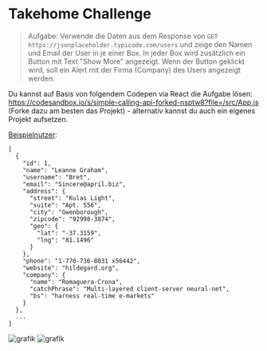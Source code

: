 # Takehome Challenge

>Aufgabe: Verwende die Daten aus dem Response von `GET https://jsonplaceholder.typicode.com/users` und zeige den Namen und Email der User in je einer Box. In jeder Box wird zusätzlich ein Button mit Text "Show More" angezeigt. Wenn der Button geklickt wird, soll ein Alert mit der Firma (Company) des Users angezeigt werden.

Du kannst auf Basis von folgendem Codepen via React die Aufgabe lösen: https://codesandbox.io/s/simple-calling-api-forked-nsptw8?file=/src/App.js (Forke dazu am besten das Projekt) - alternativ kannst du auch ein eigenes Projekt aufsetzen.

[Beispielnutzer](https://jsonplaceholder.typicode.com/users):
```
[
  {
    "id": 1,
    "name": "Leanne Graham",
    "username": "Bret",
    "email": "Sincere@april.biz",
    "address": {
      "street": "Kulas Light",
      "suite": "Apt. 556",
      "city": "Gwenborough",
      "zipcode": "92998-3874",
      "geo": {
        "lat": "-37.3159",
        "lng": "81.1496"
      }
    },
    "phone": "1-770-736-8031 x56442",
    "website": "hildegard.org",
    "company": {
      "name": "Romaguera-Crona",
      "catchPhrase": "Multi-layered client-server neural-net",
      "bs": "harness real-time e-markets"
    }
  },
  ...
]
```
![grafik](https://user-images.githubusercontent.com/33654656/156020552-c7a7a6d5-11ce-4f1f-b247-6c247a4e8e08.png)
![grafik](https://user-images.githubusercontent.com/33654656/156019221-49fb0b7d-76df-49a7-977e-50893298a520.png)



